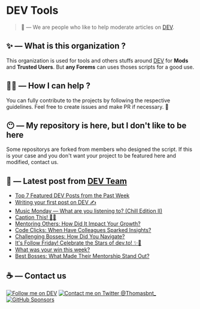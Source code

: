 # DEV Tools

> 🔧 — We are people who like to help moderate articles on [DEV](https://dev.to).

## ✨ — What is this organization ?

This organization is used for tools and others stuffs around [DEV](https://dev.to) for **Mods** and **Trusted Users**. But __any Forems__ can uses thoses scripts for a good use.


## 💪🏼 — How I can help ?

You can fully contribute to the projects by following the respective guidelines. Feel free to create issues and make PR if necessary. 🎉

## 😶 — My repository is here, but I don't like to be here

Some repositorys are forked from members who designed the script. If this is your case and you don't want your project to be featured here and modified, contact us.

## 📝 — Latest post from [DEV Team](https://dev.to/devteam)

<!-- BLOG-POST-LIST:START -->
- [Top 7 Featured DEV Posts from the Past Week](https://dev.to/devteam/top-7-featured-dev-posts-from-the-past-week-26gk)
- [Writing your first post on DEV ✍️](https://dev.to/devteam/writing-your-first-post-on-dev-3m13)
- [Music Monday — What are you listening to? &lpar;Chill Edition II&rpar;](https://dev.to/devteam/music-monday-what-are-you-listening-to-chill-edition-ii-2j5p)
- [Caption This! 🤔💭](https://dev.to/devteam/caption-this-dch)
- [Mentoring Others: How Did It Impact Your Growth?](https://dev.to/devteam/mentoring-others-how-did-it-impact-your-growth-452e)
- [Code Clicks: When Have Colleagues Sparked Insights?](https://dev.to/devteam/code-clicks-when-have-colleagues-sparked-insights-3o0l)
- [Challenging Bosses: How Did You Navigate?](https://dev.to/devteam/challenging-bosses-how-did-you-navigate-3jia)
- [It&#39;s Follow Friday! Celebrate the Stars of dev.to! ✨💫](https://dev.to/devteam/its-follow-friday-celebrate-the-stars-of-devto-2h1o)
- [What was your win this week?](https://dev.to/devteam/what-was-your-win-this-week-44ag)
- [Best Bosses: What Made Their Mentorship Stand Out?](https://dev.to/devteam/best-bosses-what-made-their-mentorship-stand-out-1gp0)
<!-- BLOG-POST-LIST:END -->


## ☕ — Contact us

[![Follow me on DEV](https://img.shields.io/badge/dev.to-%2308090A.svg?&style=for-the-badge&logo=dev.to&logoColor=white&alt=devto)](https://dev.to/thomasbnt)
[![Contact me on Twitter @Thomasbnt_](https://img.shields.io/badge/Contact%20me%20on%20Twitter-%231DA1F2.svg?&style=for-the-badge&logo=twitter&logoColor=white&alt=twitter)](https://twitter.com/messages/1142357270-1142357270?text=Hello,%20I%20contact%20you%20from%20devtotools%20&recipient_id=1142357270) [![GitHub Sponsors](https://img.shields.io/badge/Sponsor%20me-%23EA54AE.svg?&style=for-the-badge&logo=github-sponsors&logoColor=white)](https://github.com/sponsors/thomasbnt)


